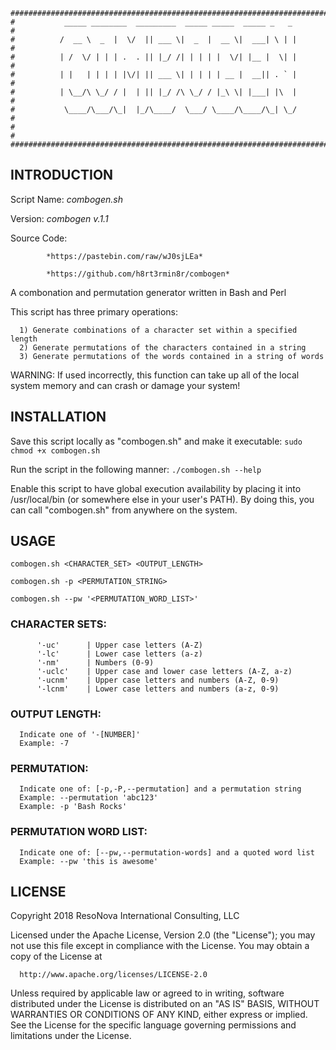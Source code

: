 ```
################################################################################
#           _____ ________  _________  _____ _____  _____ _   _                #
#          /  __ \  _  |  \/  || ___ \|  _  |  __ \|  ___| \ | |               #
#          | /  \/ | | | .  . || |_/ /| | | | |  \/| |__ |  \| |               #
#          | |   | | | | |\/| || ___ \| | | | | __ |  __|| . ` |               #
#          | \__/\ \_/ / |  | || |_/ /\ \_/ / |_\ \| |___| |\  |               #
#           \____/\___/\_|  |_/\____/  \___/ \____/\____/\_| \_/               #
#                                                                              #
################################################################################
```

## INTRODUCTION

Script Name:   *combogen.sh*
  
Version:       *combogen v.1.1*
  
Source Code:

            *https://pastebin.com/raw/wJ0sjLEa*
            
            *https://github.com/h8rt3rmin8r/combogen*

  A combonation and permutation generator written in Bash and Perl

  This script has three primary operations:

      1) Generate combinations of a character set within a specified length
      2) Generate permutations of the characters contained in a string
      3) Generate permutations of the words contained in a string of words

  WARNING: If used incorrectly, this function can take up all of the
  local system memory and can crash or damage your system!

## INSTALLATION

  Save this script locally as "combogen.sh" and make it executable:
      `sudo chmod +x combogen.sh`

  Run the script in the following manner:
      `./combogen.sh --help`

  Enable this script to have global execution availability by placing it
  into /usr/local/bin (or somewhere else in your user's PATH). By doing
  this, you can call "combogen.sh" from anywhere on the system.

## USAGE

```
combogen.sh <CHARACTER_SET> <OUTPUT_LENGTH>

combogen.sh -p <PERMUTATION_STRING>

combogen.sh --pw '<PERMUTATION_WORD_LIST>'
```

  ### CHARACTER SETS:

```
      '-uc'      | Upper case letters (A-Z)
      '-lc'      | Lower case letters (a-z)
      '-nm'      | Numbers (0-9)
      '-uclc'    | Upper case and lower case letters (A-Z, a-z)
      '-ucnm'    | Upper case letters and numbers (A-Z, 0-9)
      '-lcnm'    | Lower case letters and numbers (a-z, 0-9)
```

  ### OUTPUT LENGTH:

      Indicate one of '-[NUMBER]'
      Example: -7

  ### PERMUTATION:

      Indicate one of: [-p,-P,--permutation] and a permutation string
      Example: --permutation 'abc123'
      Example: -p 'Bash Rocks'

  ### PERMUTATION WORD LIST:

      Indicate one of: [--pw,--permutation-words] and a quoted word list
      Example: --pw 'this is awesome'

## LICENSE

  Copyright 2018 ResoNova International Consulting, LLC

  Licensed under the Apache License, Version 2.0 (the "License");
  you may not use this file except in compliance with the License.
  You may obtain a copy of the License at

      http://www.apache.org/licenses/LICENSE-2.0

  Unless required by applicable law or agreed to in writing, software
  distributed under the License is distributed on an "AS IS" BASIS,
  WITHOUT WARRANTIES OR CONDITIONS OF ANY KIND, either express or implied.
  See the License for the specific language governing permissions and
  limitations under the License.
  
